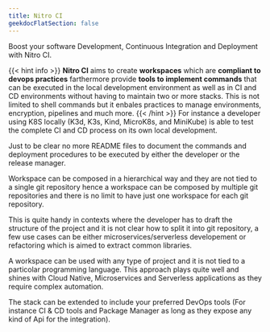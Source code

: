 ```yaml
---
title: Nitro CI
geekdocFlatSection: false
---
```


Boost your software Development, Continuous Integration and Deployment with Nitro CI.

{{< hint info >}}
**Nitro CI** aims to create **workspaces** which are **compliant to devops practices** farthermore provide **tools to implement commands** that can be executed in the local development environment as well as in CI and CD environments without having to maintain two or more stacks. This is not limited to shell commands but it enbales practices to manage environments, encryption, pipelines and much more.
{{< /hint >}}
For instance a developer using K8S locally (K3d, K3s, Kind, MicroK8s, and MiniKube) is able to test the complete CI and CD process on its own local development.

Just to be clear no more README files to document the commands and deployment procedures to be executed by either the developer or the release manager.

Workspace can be composed in a hierarchical way and they are not tied to a single git repository hence a workspace can be composed by multiple git repositories and there is no limit to have just one workspace for each git repository.

This is quite handy in contexts where the developer has to draft the structure of the project and it is not clear how to split it into git repository, a few use cases can be either microservices/serverless developement or refactoring which is aimed to extract common libraries.

A workspace can be used with any type of project and it is not tied to a particolar programming language. This approach plays quite well and shines with Cloud Native, Microservices and Serverless applications as they require complex automation.

The stack can be extended to include your preferred DevOps tools (For instance CI & CD tools and Package Manager as long as they expose any kind of Api for the integration).

<!-- spellchecker-disable -->

<!-- spellchecker-enable -->
